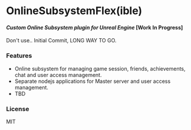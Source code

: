 # OnlineSubsystemFlex(ible) 
#### _Custom Online Subsystem plugin for Unreal Engine_ [Work In Progress]

Don't use.. Initial Commit, LONG WAY TO GO.

### Features


- Online subsystem for managing game session, friends, achievements, chat and user access management. 
- Separate nodejs applications for Master server and user access management.
- TBD



### License
MIT
